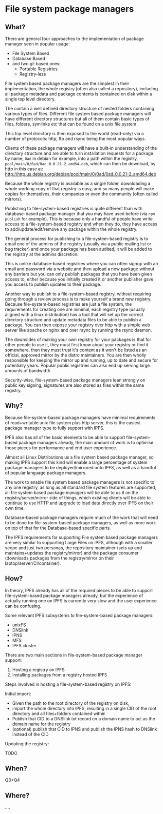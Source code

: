 # File system package managers

## What?

There are general four approaches to the implementation of package manager seen in popular usage:

- File System Based
- Database Based
- and two git based ones:
  - Portable Registries
  - Registry-less

File system based package managers are the simplest in their implementation, the whole registry (often also called a repository), including all package metadata and package contents is contained on disk within a single top level directory.

The contain a well defined directory structure of nested folders containing various types of files. Different file system based package managers will have different directory structures but all of them contain basic types of files, folders, symlinks etc that can be found on a unix file system.

This top level directory is then exposed to the world (read-only) via a number of protocols: http, ftp and rsync being the most popular ways.

Clients of these package managers will have a built-in understanding of the directory structure and are able to turn installation requests for a package by name, `0ad` in debian for example, into a path within the registry, `pool/main/0/0ad/0ad_0.0.21-2_amd64.deb`, which can then be download, by http in this case at: http://http.us.debian.org/debian/pool/main/0/0ad/0ad_0.0.21-2_amd64.deb

Because the whole registry is available as a single folder, downloading a whole working copy of that registry is easy, and so many people will make copies for themselves, their companies or even the community (often called mirrors).

Publishing to file-system-based registries is quite different than with database-based package manager that you may have used before (via `npm publish` for example). This is because only a handful of people have write access to a file-system-based registry and when they do, they have access to add/update/edit/remove any package within the whole registry.

The general process for publishing to a file-system-based registry is to email one of the admins of the registry (usually via a public mailing list or bug tracker) and once your package has been audited, it will be added to the registry at the admins discretion.

This is unlike database-based registries where you can often signup with an email and password via a website and then upload a new package without any barriers but you can only publish packages that you have been given access to, either because you initially created it or another publisher gave you access to publish updates to their package.

Another way to publish to a file-system-based registry, without requiring going through a review process is to make yourself a brand new registry. Because file-system-based registries are just a file system, the requirements for creating one are minimal, each registry type (usually aligned with a linux distribution) has a tool that will set up the correct directory structure and update metadata files to be able to publish a package. You can then expose your registry over http with a simple web server like apache or nginx and over rsync by running the rsync daemon.

The downsides of making your own registry for your packages is that for other people to use it, they must first know about your registry or find it somewhere, then they must trust it's content as it won't be listed as an official, approved mirror by the distro maintainers. You are then wholly responsible for keeping the mirror up and running, up to date and secure for potentially years. Popular public registries can also end up serving large amounts of bandwidth.

Security-wise, file-system-based package managers lean strongly on public key signing, signatures are also stored as files within the same registry.

## Why?

Because file-system-based package managers have minimal requirements of read+writable unix file system plus http server, this is the easiest package manager type to fully support with IPFS.

IPFS also has all of the basic elements to be able to support file-system-based package managers already, the main amount of work is to optimise those pieces for performance and end user experience.

Almost all Linux Distributions us a file system based package manager, so making IPFS support this kind will enable a large percentage of system package managers to be deployed/mirrored onto IPFS, as well as a handful of popular language package managers.

The work to enable file system based package managers is not specific to any one registry, as long as all standard file system features are supported, all file system based package managers will be able to us it on the registry/server/mirror side of things, which existing clients will be able to continue to use HTTP and upgrade to load data directly over IPFS on their own time.

Database-based package managers require much of the work that will need to be done for file-system-based package managers, as well as more work on top of that for the Database-based specific parts.

The IPFS requirements for supporting File system based package managers are very similar to supporting Large Files on IPFS, although with a smaller scope and just two personas, the repository maintainer (sets up and maintains+updates the registry/mirror) and the package consumer (downloads packages from the registry/mirror on their laptop/server/CI/container).

## How?

In theory, IPFS already has all of the required pieces to be able to support file-system-based package managers already, but the experience of actually running one on IPFS is currently very slow and the user experience can be confusing.

Some relevant IPFS subsystems to file-system-based package managers:

- unixFS
- DNSlink
- IPNS
- MFS
- IPFS cluster

There are two main sections in file-system-based package manager support:

1. Hosting a registry on IPFS
2. Installing packages from a registry hosted IPFS

Steps involved in hosting a file-system-based registry on IPFS:

Initial import:

- Given the path to the root directory of the registry on disk,
- import the whole directory into IPFS, resulting in a single CID of the root directory and all files+folders contained within
- Publish that CID to a DNSlink txt record on a domain name to act as the domain name for the registry
- (optional) publish that CID to IPNS and publish the IPNS hash to DNSlink instead of the CID

Updating the registry:

TODO

## When?

Q3+Q4

## Where?

....
